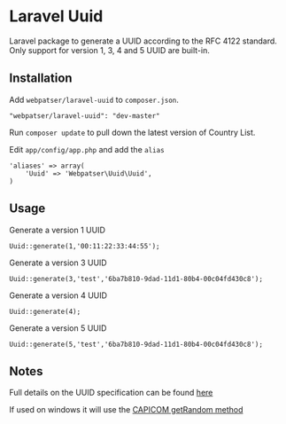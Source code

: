 # Laravel Uuid
Laravel package to generate a UUID according to the RFC 4122 standard. Only support for version 1, 3, 4 and 5 UUID are built-in.


## Installation

Add `webpatser/laravel-uuid` to `composer.json`.

    "webpatser/laravel-uuid": "dev-master"
    
Run `composer update` to pull down the latest version of Country List.

Edit `app/config/app.php` and add the `alias`

    'aliases' => array(
        'Uuid' => 'Webpatser\Uuid\Uuid',
    )

    
## Usage

Generate a version 1 UUID

	Uuid::generate(1,'00:11:22:33:44:55');
	
Generate a version 3 UUID

	Uuid::generate(3,'test','6ba7b810-9dad-11d1-80b4-00c04fd430c8');
	
Generate a version 4 UUID

	Uuid::generate(4);

Generate a version 5 UUID

	Uuid::generate(5,'test','6ba7b810-9dad-11d1-80b4-00c04fd430c8');
	
## Notes

Full details on the UUID specification can be found [here](http://tools.ietf.org/html/rfc4122)

If used on windows it will use the [CAPICOM getRandom method](http://msdn.microsoft.com/en-us/library/aa388182(VS.85).aspx)